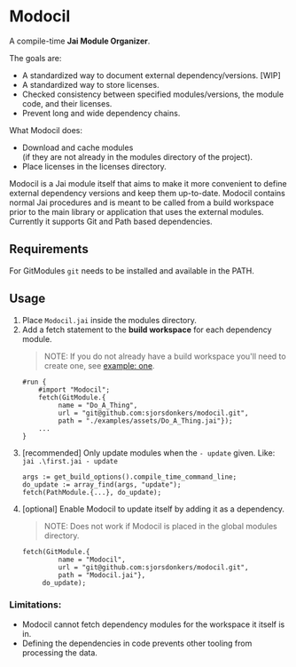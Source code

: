 # Modocil
A compile-time **Jai Module Organizer**.

The goals are:
- A standardized way to document external dependency/versions. [WIP]
- A standardized way to store licenses.
- Checked consistency between specified modules/versions, the module code, and their licenses.
- Prevent long and wide dependency chains.

What Modocil does:
- Download and cache modules  
(if they are not already in the modules directory of the project).
- Place licenses in the licenses directory.

Modocil is a Jai module itself that aims to make it more convenient to define external dependency versions and keep them up-to-date.
Modocil contains normal Jai procedures and is meant to be called from a build workspace prior to the main library or application that uses the external modules.
Currently it supports Git and Path based dependencies.

## Requirements
For GitModules `git` needs to be installed and available in the PATH.

## Usage
1. Place `Modocil.jai` inside the modules directory.
1. Add a fetch statement to the **build workspace** for each dependency module.
   >NOTE: If you do not already have a build workspace you'll need to create one, see [example: one](./examples/one/first.jai).
   ```jai
   #run {
       #import "Modocil";
       fetch(GitModule.{
            name = "Do_A_Thing",
            url = "git@github.com:sjorsdonkers/modocil.git",
            path = "./examples/assets/Do_A_Thing.jai"});
       ...
   }
   ```
1. [recommended] Only update modules when the `- update` given. Like: `jai .\first.jai - update`
   ```jai
   args := get_build_options().compile_time_command_line;
   do_update := array_find(args, "update");
   fetch(PathModule.{...}, do_update);
   ```
1. [optional] Enable Modocil to update itself by adding it as a dependency.
   >NOTE: Does not work if Modocil is placed in the global modules directory.
   ```jai
   fetch(GitModule.{
            name = "Modocil",
            url = "git@github.com:sjorsdonkers/modocil.git",
            path = "Modocil.jai"}, 
        do_update);
   ```

### Limitations:
- Modocil cannot fetch dependency modules for the workspace it itself is in.
- Defining the dependencies in code prevents other tooling from processing the data.
